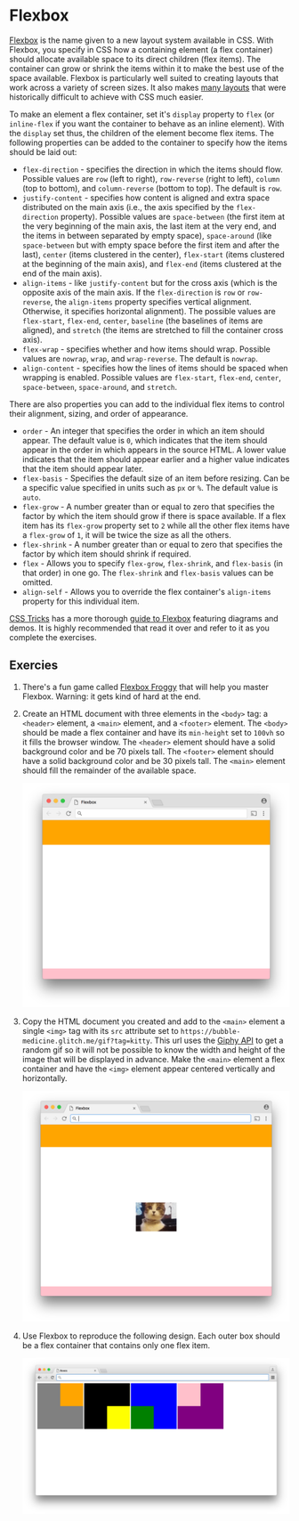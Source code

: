 # Flexbox

[Flexbox](https://developer.mozilla.org/en-US/docs/Web/CSS/CSS_Flexible_Box_Layout/Using_CSS_flexible_boxes) is the name given to a new layout system available in CSS. With Flexbox, you specify in CSS how a containing element (a flex container) should allocate available space to its direct children (flex items). The container can grow or shrink the items within it to make the best use of the space available. Flexbox is particularly well suited to creating layouts that work across a variety of screen sizes. It also makes [many layouts](https://philipwalton.github.io/solved-by-flexbox/) that were historically difficult to achieve with CSS much easier.

To make an element a flex container, set it's `display` property to `flex` (or `inline-flex` if you want the container to behave as an inline element). With the `display` set thus, the children of the element become flex items. The following properties can be added to the container to specify how the items should be laid out:

- `flex-direction` - specifies the direction in which the items should flow. Possible values are `row` (left to right), `row-reverse` (right to left), `column` (top to bottom), and `column-reverse` (bottom to top). The default is `row`.
- `justify-content` - specifies how content is aligned and extra space distributed on the main axis (i.e., the axis specified by the `flex-direction` property). Possible values are `space-between` (the first item at the very beginning of the main axis, the last item at the very end, and the items in between separated by empty space), `space-around` (like `space-between` but with empty space before the first item and after the last), `center` (items clustered in the center), `flex-start` (items clustered at the beginning of the main axis), and `flex-end` (items clustered at the end of the main axis). 
- `align-items` - like `justify-content` but for the cross axis (which is the opposite axis of the main axis. If the `flex-direction` is `row` or `row-reverse`, the `align-items` property specifies vertical alignment. Otherwise, it specifies horizontal alignment). The possible values are `flex-start`, `flex-end`, `center`, `baseline` (the baselines of items are aligned), and `stretch` (the items are stretched to fill the container cross axis).
- `flex-wrap` - specifies whether and how items should wrap. Possible values are `nowrap`, `wrap`, and `wrap-reverse`. The default is `nowrap`.
- `align-content` - specifies how the lines of items should be spaced when wrapping is enabled. Possible values are `flex-start`, `flex-end`, `center`, `space-between`, `space-around`, and `stretch`.

There are also properties you can add to the individual flex items to control their alignment, sizing, and order of appearance.

- `order` - An integer that specifies the order in which an item should appear. The default value is `0`, which indicates that the item should appear in the order in which appears in the source HTML. A lower value indicates that the item should appear earlier and a higher value indicates that the item should appear later.
- `flex-basis` - Specifies the default size of an item before resizing.  Can be a specific value specified in units such as `px` or `%`. The default value is `auto`.
- `flex-grow` - A number greater than or equal to zero that specifies the factor by which the item should grow if there is space available. If a flex item has its `flex-grow` property set to `2` while all the other flex items have a `flex-grow` of `1`, it will be twice the size as all the others.
- `flex-shrink` - A number greater than or equal to zero that specifies the factor by which item should shrink if required.
- `flex` - Allows you to specify `flex-grow`, `flex-shrink`, and `flex-basis` (in that order) in one go. The `flex-shrink` and `flex-basis` values can be omitted.
- `align-self` - Allows you to override the flex container's `align-items` property for this individual item.

[CSS Tricks](https://css-tricks.com/snippets/css/a-guide-to-flexbox/) has a more thorough [guide to Flexbox](https://css-tricks.com/snippets/css/a-guide-to-flexbox/) featuring diagrams and demos. It is highly recommended that read it over and refer to it as you complete the exercises.

## Exercies

1. There's a fun game called [Flexbox Froggy](http://flexboxfroggy.com/) that will help you master Flexbox. Warning: it gets kind of hard at the end.

2. Create an HTML document with three elements in the `<body>` tag: a `<header>` element, a `<main>` element, and a `<footer>` element. The `<body>` should be made a flex container and have its `min-height` set to `100vh` so it fills the browser window. The `<header>` element should have a solid background color and be 70 pixels tall. The `<footer>` element should have a solid background color and be 30 pixels tall. The `<main>` element should fill the remainder of the available space.

   ![flexbox](flexbox1.png)

3. Copy the HTML document you created and add to the `<main>` element a single `<img>` tag with its `src` attribute set to `https://bubble-medicine.glitch.me/gif?tag=kitty`. This url uses the [Giphy API](http://api.giphy.com/) to get a random gif so it will not be possible to know the width and height of the image that will be displayed in advance. Make the `<main>` element a flex container and have the `<img>` element appear centered vertically and horizontally.

   ![flexbox](flexbox2.png)

4. Use Flexbox to reproduce the following design. Each outer box should be a flex container that contains only one flex item.

   ![flexbox](boxes.png)

   ​
